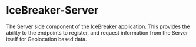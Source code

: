 IceBreaker-Server
=================

The Server side component of the IceBreaker application. This provides the ability to the endpoints to register, and request information from the Server itself for Geolocation based data.
